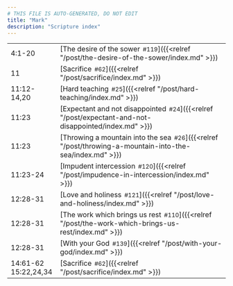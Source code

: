 ```yaml
---
# THIS FILE IS AUTO-GENERATED, DO NOT EDIT
title: "Mark"
description: "Scripture index"
---
```


|  |  |
| --- | --- |
| 4:1-20 | [The desire of the sower<span style="font-size:smaller; padding-left:0.5em;">#119</span>]({{<relref "/post/the-desire-of-the-sower/index.md" >}}) |
| 11 | [Sacrifice<span style="font-size:smaller; padding-left:0.5em;">#62</span>]({{<relref "/post/sacrifice/index.md" >}}) |
| 11:12-14,20 | [Hard teaching<span style="font-size:smaller; padding-left:0.5em;">#25</span>]({{<relref "/post/hard-teaching/index.md" >}}) |
| 11:23 | [Expectant and not disappointed<span style="font-size:smaller; padding-left:0.5em;">#24</span>]({{<relref "/post/expectant-and-not-disappointed/index.md" >}}) |
| 11:23 | [Throwing a mountain into the sea<span style="font-size:smaller; padding-left:0.5em;">#26</span>]({{<relref "/post/throwing-a-mountain-into-the-sea/index.md" >}}) |
| 11:23-24 | [Impudent intercession<span style="font-size:smaller; padding-left:0.5em;">#120</span>]({{<relref "/post/impudence-in-intercession/index.md" >}}) |
| 12:28-31 | [Love and holiness<span style="font-size:smaller; padding-left:0.5em;">#121</span>]({{<relref "/post/love-and-holiness/index.md" >}}) |
| 12:28-31 | [The work which brings us rest<span style="font-size:smaller; padding-left:0.5em;">#110</span>]({{<relref "/post/the-work-which-brings-us-rest/index.md" >}}) |
| 12:28-31 | [With your God<span style="font-size:smaller; padding-left:0.5em;">#139</span>]({{<relref "/post/with-your-god/index.md" >}}) |
| 14:61-62 <br/> 15:22,24,34 | [Sacrifice<span style="font-size:smaller; padding-left:0.5em;">#62</span>]({{<relref "/post/sacrifice/index.md" >}}) |
